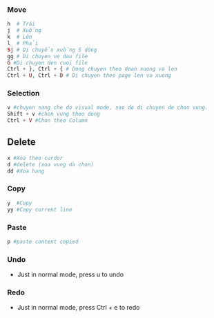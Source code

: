 ### Move
```php
h  # Trái
j  # Xuống
k  # Lên
l  # Phải
5j # Di chuyển xuống 5 dòng
gg # Di chuyen ve dau file
G #Di chuyen den cuoi file
Ctrl + }, Ctrl + { # Dong chuyen theo doan xuong va len
Ctrl + U, Ctrl + D # Di chuyen theo page len va xuong

```
### Selection
```php
v #chuyen sang che do visual mode, sao do di chuyen de chon vung.
Shift + v #chon vung theo dong
Ctrl + V #Chon theo Column

```


## Delete
``` php
x #Xoa theo curdor
d #delete (xoa vung da chon)
dd #Xoa hang
```

### Copy

```php
y  #Copy
yy #Copy current line
```

### Paste
```php
p #paste content copied
```

### Undo
- Just in normal mode, press u to undo

### Redo
- Just in normal mode, press Ctrl + e to redo
